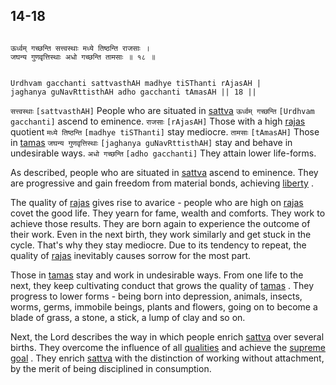 ## 14-18


```shloka-sa

ऊर्ध्वम् गच्छन्ति सत्त्वस्थाः मध्ये तिष्ठन्ति राजसाः ।
जघन्य गुणवृत्तिस्थाः अधो गच्छन्ति तामसाः ॥ १८ ॥

```
```shloka-sa-hk

Urdhvam gacchanti sattvasthAH madhye tiSThanti rAjasAH |
jaghanya guNavRttisthAH adho gacchanti tAmasAH || 18 ||

```
`सत्त्वस्थाः` `[sattvasthAH]` People who are situated in 
[sattva](14-6.md#sattva) `ऊर्ध्वम् गच्छन्ति` `[Urdhvam gacchanti]` ascend to eminence. `राजसाः` `[rAjasAH]` Those with a high 
[rajas](14-7.md#rajas)
 quotient `मध्ये तिष्ठन्ति` `[madhye tiSThanti]` stay mediocre. `तामसाः` `[tAmasAH]` Those in 
[tamas](14-8.md#tamas) `जघन्य गुणवृत्तिस्थाः` `[jaghanya guNavRttisthAH]` stay and behave in undesirable ways. `अधो गच्छन्ति` `[adho gacchanti]` They attain lower life-forms.

As described, people who are situated in 
[sattva](14-6.md#sattva)
 ascend to eminence. They are progressive and gain freedom from material bonds, achieving 
[liberty](Back-to-Basics.md#Moksha)
. 

The quality of 
[rajas](14-7.md#rajas)
 gives rise to avarice - people who are high on 
[rajas](14-7.md#rajas)
 covet the good life. They yearn for fame, wealth and comforts. They work to achieve those results. They are born again to experience the outcome of their work. Even in the next birth, they work similarly and get stuck in the cycle. That's why they stay mediocre. Due to its tendency to repeat, the quality of 
[rajas](14-7.md#rajas)
 inevitably causes sorrow for the most part.

Those in 
[tamas](14-8.md#tamas)
 stay and work in undesirable ways. From one life to the next, they keep cultivating conduct that grows the quality of 
[tamas](14-8.md#tamas)
. They progress to lower forms - being born into depression, animals, insects, worms, germs, immobile beings, plants and flowers, going on to become a blade of grass, a stone, a stick, a lump of clay and so on.

Next, the Lord describes the way in which people enrich 
[sattva](14-6.md#sattva)
 over several births. They overcome the influence of all 
[qualities](2-45_to_2-46.md#satva_rajas_tamas)
 and achieve the 
[supreme goal](Back-to-Basics.md#Moksha)
. They enrich 
[sattva](14-6.md#sattva)
 with the distinction of working without attachment, by the merit of being disciplined in consumption.


